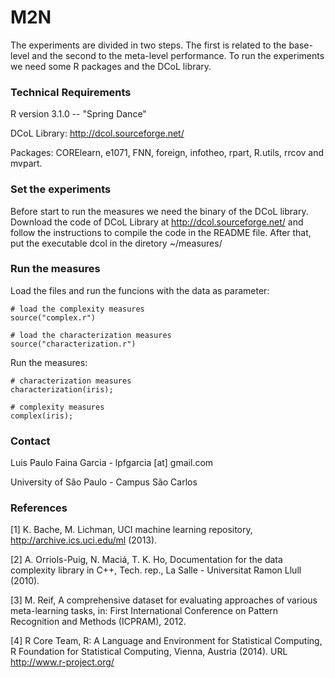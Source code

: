 M2N
===
The experiments are divided in two steps. The first is related to the base-level and the second to the meta-level performance. To run the experiments we need some R packages and the DCoL library. 

### Technical Requirements

R version 3.1.0 -- "Spring Dance"

DCoL Library: http://dcol.sourceforge.net/ 

Packages: CORElearn, e1071, FNN, foreign, infotheo, rpart, R.utils, rrcov and mvpart.


### Set the experiments

Before start to run the measures we need the binary of the DCoL library. Download the code of DCoL Library at http://dcol.sourceforge.net/ and follow the instructions to compile the code in the README file. After that, put the executable dcol in the diretory ~/measures/

### Run the measures

Load the files and run the funcions with the data as parameter:

```
# load the complexity measures
source("complex.r")

```

```
# load the characterization measures
source("characterization.r")

```

Run the measures:

```
# characterization measures
characterization(iris);

# complexity measures
complex(iris);
```

### Contact

Luis Paulo Faina Garcia - lpfgarcia [at] gmail.com

University of São Paulo - Campus São Carlos


### References

[1] K. Bache, M. Lichman, UCI machine learning repository, http://archive.ics.uci.edu/ml (2013).

[2] A. Orriols-Puig, N. Maciá, T. K. Ho, Documentation for the data complexity library in C++, Tech. rep., La Salle - Universitat Ramon Llull (2010).

[3] M. Reif, A comprehensive dataset for evaluating approaches of various meta-learning tasks, in: First International Conference on Pattern Recognition and Methods (ICPRAM), 2012.

[4] R Core Team, R: A Language and Environment for Statistical Computing, R Foundation for Statistical Computing, Vienna, Austria (2014). URL http://www.r-project.org/
